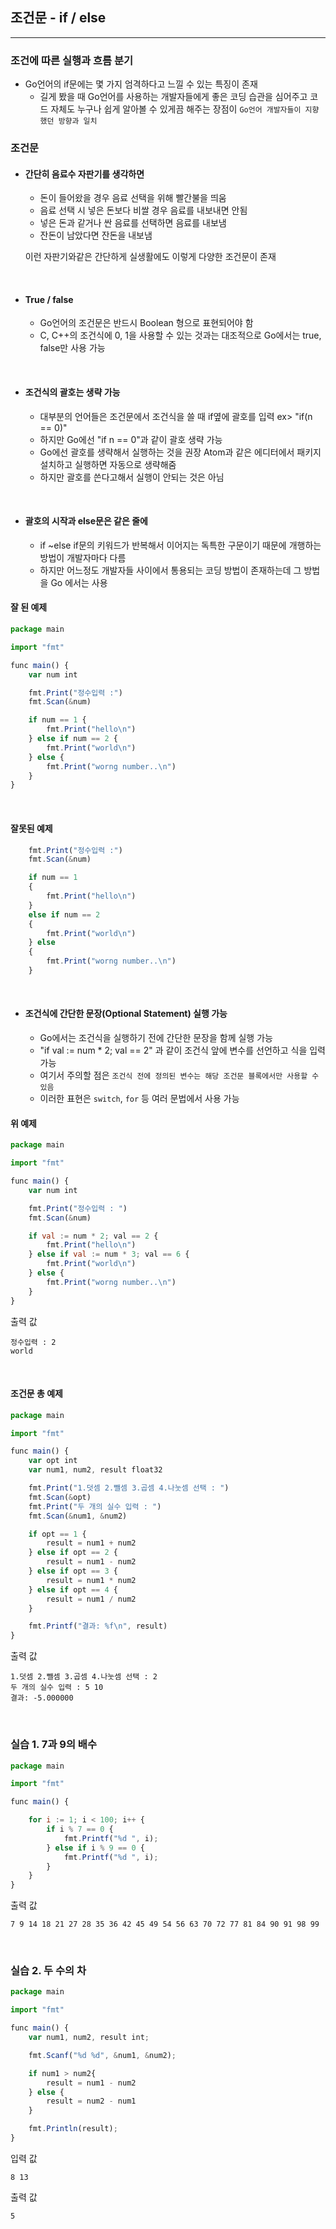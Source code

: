 ## 조건문 - if / else

---

### 조건에 따른 실행과 흐름 분기

- Go언어의 if문에는 몇 가지 엄격하다고 느낄 수 있는 특징이 존재
  - 길게 봤을 때 Go언어를 사용하는 개발자들에게 좋은 코딩 습관을 심어주고 코드 자체도 누구나 쉽게 알아볼 수 있게끔 해주는 장점이 `Go언어 개발자들이 지향했던 방향과 일치`

### 조건문

- #### 간단히 음료수 자판기를 생각하면

  - 돈이 들어왔을 경우 음료 선택을 위해 빨간불을 띄움
  - 음료 선택 시 넣은 돈보다 비쌀 경우 음료를 내보내면 안됨
  - 넣은 돈과 같거나 싼 음료를 선택하면 음료를 내보냄
  - 잔돈이 남았다면 잔돈을 내보냄

  이런 자판기와같은 간단하게 실생활에도 이렇게 다양한 조건문이 존재

<br />

- #### True / false
  - Go언어의 조건문은 반드시 Boolean 형으로 표현되어야 함
  - C, C++의 조건식에 0, 1을 사용할 수 있는 것과는 대조적으로 Go에서는 true, false만 사용 가능

<br />

- #### 조건식의 괄호는 생략 가능
  - 대부분의 언어들은 조건문에서 조건식을 쓸 때 if옆에 괄호를 입력 ex> "if(n == 0)"
  - 하지만 Go에선 "if n == 0"과 같이 괄호 생략 가능
  - Go에선 괄호를 생략해서 실행하는 것을 권장 Atom과 같은 에디터에서 패키지 설치하고 실행하면 자동으로 생략해줌
  - 하지만 괄호를 쓴다고해서 실행이 안되는 것은 아님

<br />

- #### 괄호의 시작과 else문은 같은 줄에
  - if ~else if문의 키워드가 반복해서 이어지는 독특한 구문이기 때문에 개행하는 방법이 개발자마다 다름
  - 하지만 어느정도 개발자들 사이에서 통용되는 코딩 방법이 존재하는데 그 방법을 Go 에서는 사용

#### 잘 된 예제

```js
package main

import "fmt"

func main() {
	var num int

	fmt.Print("정수입력 :")
	fmt.Scan(&num)

	if num == 1 {
		fmt.Print("hello\n")
	} else if num == 2 {
		fmt.Print("world\n")
	} else {
		fmt.Print("worng number..\n")
	}
}
```

<br />

#### 잘못된 예제

```js
	fmt.Print("정수입력 :")
	fmt.Scan(&num)

	if num == 1
	{
		fmt.Print("hello\n")
	}
	else if num == 2
	{
		fmt.Print("world\n")
	} else
	{
		fmt.Print("worng number..\n")
	}
```

<br />

- #### 조건식에 간단한 문장(Optional Statement) 실행 가능
  - Go에서는 조건식을 실행하기 전에 간단한 문장을 함께 실행 가능
  - "if val := num \* 2; val == 2" 과 같이 조건식 앞에 변수를 선언하고 식을 입력 가능
  - 여기서 주의할 점은 `조건식 전에 정의된 변수는 해당 조건문 블록에서만 사용할 수 있음`
  - 이러한 표현은 `switch`, `for` 등 여러 문법에서 사용 가능

#### 위 예제

```js
package main

import "fmt"

func main() {
	var num int

	fmt.Print("정수입력 : ")
	fmt.Scan(&num)

	if val := num * 2; val == 2 {
		fmt.Print("hello\n")
	} else if val := num * 3; val == 6 {
		fmt.Print("world\n")
	} else {
		fmt.Print("worng number..\n")
	}
}
```

출력 값

```
정수입력 : 2
world
```

<br />

#### 조건문 총 예제

```js
package main

import "fmt"

func main() {
	var opt int
	var num1, num2, result float32

	fmt.Print("1.덧셈 2.뺄셈 3.곱셈 4.나눗셈 선택 : ")
	fmt.Scan(&opt)
	fmt.Print("두 개의 실수 입력 : ")
	fmt.Scan(&num1, &num2)

	if opt == 1 {
		result = num1 + num2
	} else if opt == 2 {
		result = num1 - num2
	} else if opt == 3 {
		result = num1 * num2
	} else if opt == 4 {
		result = num1 / num2
	}

	fmt.Printf("결과: %f\n", result)
}
```

출력 값

```
1.덧셈 2.뺄셈 3.곱셈 4.나눗셈 선택 : 2
두 개의 실수 입력 : 5 10
결과: -5.000000
```

<br />

### 실습 1. 7과 9의 배수

```js
package main

import "fmt"

func main() {

	for i := 1; i < 100; i++ {
		if i % 7 == 0 {
			fmt.Printf("%d ", i);
		} else if i % 9 == 0 {
			fmt.Printf("%d ", i);
		}
	}
}
```

출력 값

```
7 9 14 18 21 27 28 35 36 42 45 49 54 56 63 70 72 77 81 84 90 91 98 99
```

<br />

### 실습 2. 두 수의 차

```js
package main

import "fmt"

func main() {
	var num1, num2, result int;

	fmt.Scanf("%d %d", &num1, &num2);

	if num1 > num2{
		result = num1 - num2
	} else {
		result = num2 - num1
	}

	fmt.Println(result);
}
```

입력 값

```
8 13
```

출력 값

```
5
```
